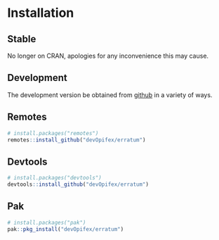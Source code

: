 # Installation

## Stable

No longer on CRAN, apologies for any inconvenience this may cause.

## Development

The development version be obtained from [github](https://github.com/devOpifex/erratum) in a variety of ways.

## Remotes

```r
# install.packages("remotes")
remotes::install_github("devOpifex/erratum")
```

## Devtools

```r
# install.packages("devtools")
devtools::install_github("devOpifex/erratum")
```

## Pak

```r
# install.packages("pak")
pak::pkg_install("devOpifex/erratum")
```
